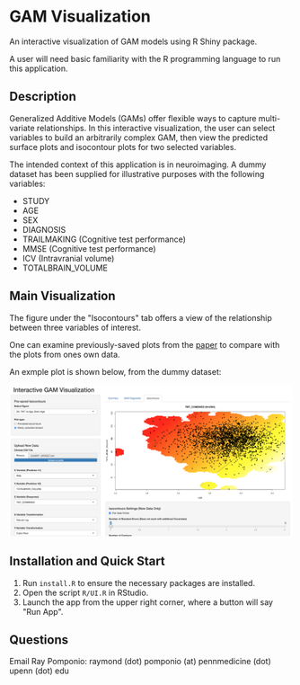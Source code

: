 # GAM Visualization

An interactive visualization of GAM models using R Shiny package.

A user will need basic familiarity with the R programming language to run this application.

## Description
Generalized Additive Models (GAMs) offer flexible ways to capture multi-variate relationships. In this interactive visualization, the user can select variables to build an arbitrarily complex GAM, then view the predicted surface plots and isocontour plots for two selected variables.

The intended context of this application is in neuroimaging. A dummy dataset has been supplied for illustrative purposes with the following variables:

* STUDY
* AGE
* SEX
* DIAGNOSIS
* TRAILMAKING (Cognitive test performance)
* MMSE (Cognitive test performance)
* ICV (Intravranial volume)
* TOTALBRAIN_VOLUME

## Main Visualization

The figure under the "Isocontours" tab offers a view of the relationship between three variables of interest.

One can examine previously-saved plots from the [paper](link_missing) to compare with the plots from ones own data.

An exmple plot is shown below, from the dummy dataset:

![alt text](img/1_contours_demo.png)

## Installation and Quick Start

1. Run `install.R` to ensure the necessary packages are installed.
2. Open the script `R/UI.R` in RStudio.
3. Launch the app from the upper right corner, where a button will say "Run App".

## Questions

Email Ray Pomponio: raymond (dot) pomponio (at) pennmedicine (dot) upenn (dot) edu


